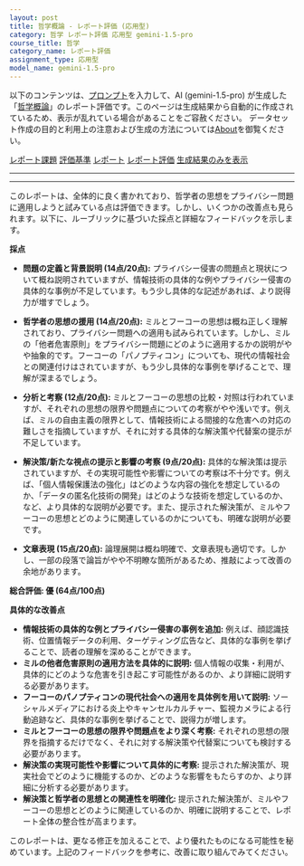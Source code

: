 ```yaml
---
layout: post
title: 哲学概論 - レポート評価 (応用型)
category: 哲学 レポート評価 応用型 gemini-1.5-pro
course_title: 哲学
category_name: レポート評価
assignment_type: 応用型
model_name: gemini-1.5-pro
---
```


以下のコンテンツは、[プロンプト](http://127.0.0.1:8000/generated/哲学/gemini-1.5-pro/prompt_レポート評価-応用型.md)を入力して、AI (gemini-1.5-pro) が生成した「[哲学概論](/contents/哲学/)」のレポート評価です。このページは生成結果から自動的に作成されているため、表示が乱れている場合があることをご容赦ください。
データセット作成の目的と利用上の注意および生成の方法については[About](/About)を御覧ください。

[レポート課題](../レポート課題-応用型)
[評価基準](../評価基準-応用型)
[レポート](../レポート-応用型)
[レポート評価](../レポート評価-応用型)
[生成結果のみを表示](http://127.0.0.1:8000/generated/哲学/gemini-1.5-pro/レポート評価-応用型.md)
  

***
***
  
このレポートは、全体的に良く書かれており、哲学者の思想をプライバシー問題に適用しようと試みている点は評価できます。しかし、いくつかの改善点も見られます。以下に、ルーブリックに基づいた採点と詳細なフィードバックを示します。

**採点**

* **問題の定義と背景説明 (14点/20点):** プライバシー侵害の問題点と現状について概ね説明されていますが、情報技術の具体的な例やプライバシー侵害の具体的な事例が不足しています。もう少し具体的な記述があれば、より説得力が増すでしょう。

* **哲学者の思想の援用 (14点/20点):** ミルとフーコーの思想は概ね正しく理解されており、プライバシー問題への適用も試みられています。しかし、ミルの「他者危害原則」をプライバシー問題にどのように適用するかの説明がやや抽象的です。フーコーの「パノプティコン」についても、現代の情報社会との関連付けはされていますが、もう少し具体的な事例を挙げることで、理解が深まるでしょう。

* **分析と考察 (12点/20点):** ミルとフーコーの思想の比較・対照は行われていますが、それぞれの思想の限界や問題点についての考察がやや浅いです。例えば、ミルの自由主義の限界として、情報技術による間接的な危害への対応の難しさを指摘していますが、それに対する具体的な解決策や代替案の提示が不足しています。

* **解決策/新たな視点の提示と影響の考察 (9点/20点):** 具体的な解決策は提示されていますが、その実現可能性や影響についての考察は不十分です。例えば、「個人情報保護法の強化」はどのような内容の強化を想定しているのか、「データの匿名化技術の開発」はどのような技術を想定しているのか、など、より具体的な説明が必要です。また、提示された解決策が、ミルやフーコーの思想とどのように関連しているのかについても、明確な説明が必要です。

* **文章表現 (15点/20点):** 論理展開は概ね明確で、文章表現も適切です。しかし、一部の段落で論旨がやや不明瞭な箇所があるため、推敲によって改善の余地があります。

**総合評価: 優 (64点/100点)**

**具体的な改善点**

* **情報技術の具体的な例とプライバシー侵害の事例を追加:** 例えば、顔認識技術、位置情報データの利用、ターゲティング広告など、具体的な事例を挙げることで、読者の理解を深めることができます。
* **ミルの他者危害原則の適用方法を具体的に説明:**  個人情報の収集・利用が、具体的にどのような危害を引き起こす可能性があるのか、より詳細に説明する必要があります。
* **フーコーのパノプティコンの現代社会への適用を具体例を用いて説明:** ソーシャルメディアにおける炎上やキャンセルカルチャー、監視カメラによる行動追跡など、具体的な事例を挙げることで、説得力が増します。
* **ミルとフーコーの思想の限界や問題点をより深く考察:**  それぞれの思想の限界を指摘するだけでなく、それに対する解決策や代替案についても検討する必要があります。
* **解決策の実現可能性や影響について具体的に考察:**  提示された解決策が、現実社会でどのように機能するのか、どのような影響をもたらすのか、より詳細に分析する必要があります。
* **解決策と哲学者の思想との関連性を明確化:** 提示された解決策が、ミルやフーコーの思想とどのように関連しているのか、明確に説明することで、レポート全体の整合性が高まります。


このレポートは、更なる修正を加えることで、より優れたものになる可能性を秘めています。上記のフィードバックを参考に、改善に取り組んでみてください。
